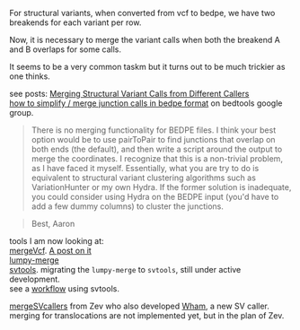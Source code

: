 
For structural variants, when converted from vcf to bedpe, we have two breakends for each variant per row.

Now, it is necessary to merge the variant calls when both the breakend A and B overlaps for some calls.

It seems to be a very common taskm but it turns out to be much trickier as one thinks.

see posts:
[Merging Structural Variant Calls from Different Callers](http://simpsonlab.github.io/2015/06/15/merging-sv-calls/)  
[how to simplify / merge junction calls in bedpe format](https://groups.google.com/forum/#!topic/bedtools-discuss/JXZbJSwVxUo) on bedtools google group.
>There is no merging functionality for BEDPE files.  I think your best option would be to use pairToPair to find junctions that overlap on both ends (the default), and then write a script around the output to merge the coordinates.  I recognize that this is a non-trivial problem, as I have faced it myself.  Essentially, what you are try to do is equivalent to structural variant clustering algorithms such as VariationHunter or my own Hydra.  If the former solution is inadequate, you could consider using Hydra on the BEDPE input (you'd have to add a few dummy columns) to cluster the junctions.

>Best,
>Aaron

tools I am now looking at:  
[mergeVcf](https://github.com/ljdursi/mergevcf). [A post on it](http://simpsonlab.github.io/2015/06/15/merging-sv-calls/)  
[lumpy-merge](https://github.com/hall-lab/lumpy-merge)  
[svtools](https://github.com/hall-lab/svtools). migrating the `lumpy-merge` to `svtools`, still under active development.  
see a [workflow](https://github.com/hall-lab/svtools/blob/master/svtools_demo.sh) using svtools.  

[mergeSVcallers](https://github.com/zeeev/mergeSVcallers) from Zev who also developed [Wham](https://github.com/zeeev/wham), a new SV caller. merging for translocations are not implemented yet, but in the plan of Zev.

